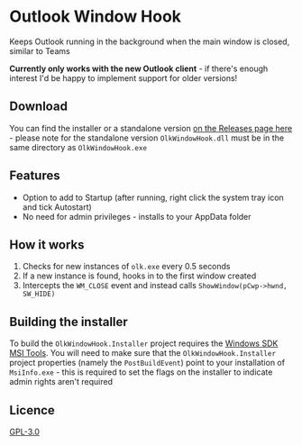# Outlook Window Hook

Keeps Outlook running in the background when the main window is closed, similar to Teams

**Currently only works with the new Outlook client** - if there's enough interest I'd be happy to implement support for older versions!

## Download

You can find the installer or a standalone version [on the Releases page here](https://github.com/Palsternakka/OutlookWindowHook/releases) - please note for the standalone version `OlkWindowHook.dll` must be in the same directory as `OlkWindowHook.exe`

## Features

- Option to add to Startup (after running, right click the system tray icon and tick Autostart)
- No need for admin privileges - installs to your AppData folder

## How it works

1. Checks for new instances of `olk.exe` every 0.5 seconds
2. If a new instance is found, hooks in to the first window created
3. Intercepts the `WM_CLOSE` event and instead calls `ShowWindow(pCwp->hwnd, SW_HIDE)`

## Building the installer

To build the `OlkWindowHook.Installer` project requires the [Windows SDK MSI Tools](https://developer.microsoft.com/en-us/windows/downloads/windows-sdk/). You will need to make sure that the `OlkWindowHook.Installer` project properties (namely the `PostBuildEvent`) point to your installation of `MsiInfo.exe` - this is required to set the flags on the installer to indicate admin rights aren't required

## Licence

[GPL-3.0](https://github.com/Palsternakka/OutlookWindowHook?tab=GPL-3.0-1-ov-file)
